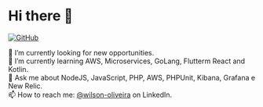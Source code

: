 # Hi there 👋

[![GitHub](https://img.shields.io/github/followers/your_github_username.svg?style=social)](https://github.com/woliveira)

🔭 I’m currently looking for new opportunities.  
🌱 I’m currently learning AWS, Microservices, GoLang, Flutterm React and Kotlin.  
💬 Ask me about NodeJS, JavaScript, PHP, AWS, PHPUnit, Kibana, Grafana e New Relic.  
📫 How to reach me: [@wilson-oliveira](https://www.linkedin.com/in/wilson-oliveira-898b0915) on LinkedIn.  
